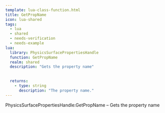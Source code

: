 ```yaml
---
template: lua-class-function.html
title: GetPropName
icon: lua-shared
tags:
  - lua
  - shared
  - needs-verification
  - needs-example
lua:
  library: PhysicsSurfacePropertiesHandle
  function: GetPropName
  realm: shared
  description: "Gets the property name"
  
  
  returns:
    - type: string
      description: "The property name."
---
```


<div class="lua__search__keywords">
PhysicsSurfacePropertiesHandle:GetPropName &#x2013; Gets the property name
</div>

